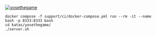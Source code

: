 [![yosethegame](https://img.shields.io/badge/yosethegame-10-00A000?style=flat)](https://yosethegame.com)

```
docker compose -f support/ci/docker-compose.yml run --rm -it --name bash -p 8333:8333 bash
cd katas/yosethegame/
./server.sh
```
